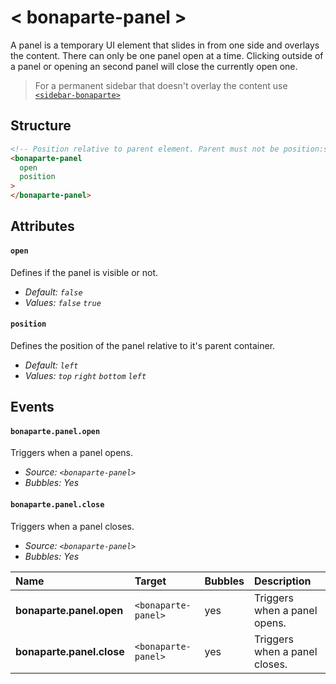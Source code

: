 # < bonaparte-panel >
A panel is a temporary UI element that slides in from one side and overlays the content. 
There can only be one panel open at a time. Clicking outside of a panel or opening an second panel will close the currently open one.

> For a permanent sidebar that doesn't overlay the content use [`<sidebar-bonaparte>`](bonaparte-sidebar.html)

## Structure
```html
<!-- Position relative to parent element. Parent must not be position:static. -->
<bonaparte-panel
  open 
  position 
>
</bonaparte-panel>
```

## Attributes

#### `open`
Defines if the panel is visible or not.<br>
- _Default: `false`_<br>
- _Values: `false` `true`_


#### `position`
Defines the position of the panel relative to it's parent container.<br>
- _Default: `left`_<br>
- _Values: `top` `right` `bottom` `left`_

## Events

#### `bonaparte.panel.open`
Triggers when a panel opens.

- _Source: `<bonaparte-panel>`_<br>
- _Bubbles: Yes_

#### `bonaparte.panel.close`
Triggers when a panel closes.<br>
- _Source: `<bonaparte-panel>`_<br>
- _Bubbles: Yes_

Name | Target | Bubbles | Description 
:--------- | :--- | :------ | :------
__bonaparte.panel.open__ | `<bonaparte-panel>` | yes | Triggers when a panel opens.
__bonaparte.panel.close__ | `<bonaparte-panel>` | yes | Triggers when a panel closes.
